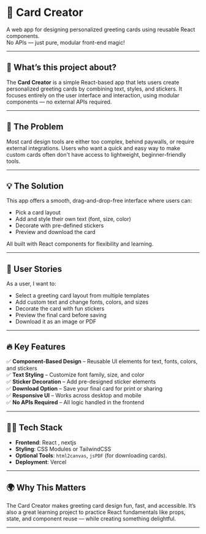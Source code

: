 # 🎨 Card Creator

A web app for designing personalized greeting cards using reusable React components.  
No APIs — just pure, modular front-end magic!

---

## 🎉 What’s this project about?

The **Card Creator** is a simple React-based app that lets users create personalized greeting cards by combining text, styles, and stickers. It focuses entirely on the user interface and interaction, using modular components — no external APIs required.

---

## 🔧 The Problem

Most card design tools are either too complex, behind paywalls, or require external integrations. Users who want a quick and easy way to make custom cards often don't have access to lightweight, beginner-friendly tools.

---

## 💡 The Solution

This app offers a smooth, drag-and-drop-free interface where users can:

- Pick a card layout
- Add and style their own text (font, size, color)
- Decorate with pre-defined stickers
- Preview and download the card

All built with React components for flexibility and learning.

---

## 👤 User Stories

As a user, I want to:

- Select a greeting card layout from multiple templates
- Add custom text and change fonts, colors, and sizes
- Decorate the card with fun stickers
- Preview the final card before saving
- Download it as an image or PDF

---

## 🔥 Key Features

✅ **Component-Based Design** – Reusable UI elements for text, fonts, colors, and stickers  
✅ **Text Styling** – Customize font family, size, and color  
✅ **Sticker Decoration** – Add pre-designed sticker elements  
✅ **Download Option** – Save your final card for print or sharing  
✅ **Responsive UI** – Works across desktop and mobile  
✅ **No APIs Required** – All logic handled in the frontend

---

## 🧑‍💻 Tech Stack

- **Frontend**: React , nextjs
- **Styling**: CSS Modules or TailwindCSS
- **Optional Tools**: `html2canvas`, `jsPDF` (for downloading cards).
- **Deployment**: Vercel

---

## 🌍 Why This Matters

The Card Creator makes greeting card design fun, fast, and accessible. It’s also a great learning project to practice React fundamentals like props, state, and component reuse — while creating something delightful.

---

